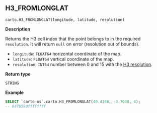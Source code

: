 ## H3_FROMLONGLAT

```sql:signature
carto.H3_FROMLONGLAT(longitude, latitude, resolution)
```

**Description**

Returns the H3 cell index that the point belongs to in the required `resolution`. It will return `null` on error (resolution out of bounds).

* `longitude`: `FLOAT64` horizontal coordinate of the map.
* `latitude`: `FLOAT64` vertical coordinate of the map.
* `resolution`: `INT64` number between 0 and 15 with the [H3 resolution](https://h3geo.org/docs/core-library/restable).

**Return type**

`STRING`

**Example**

```sql
SELECT `carto-os`.carto.H3_FROMLONGLAT(40.4168, -3.7038, 4);
-- 847b59dffffffff
```
